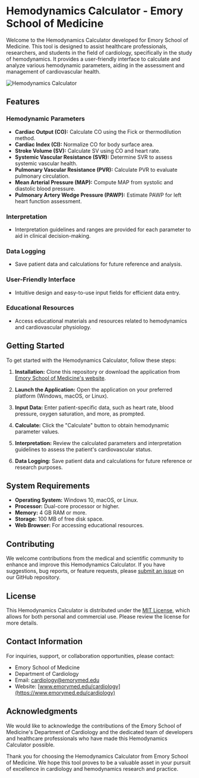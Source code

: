 # Hemodynamics Calculator - Emory School of Medicine

Welcome to the Hemodynamics Calculator developed for Emory School of Medicine. This tool is designed to assist healthcare professionals, researchers, and students in the field of cardiology, specifically in the study of hemodynamics. It provides a user-friendly interface to calculate and analyze various hemodynamic parameters, aiding in the assessment and management of cardiovascular health.

![Hemodynamics Calculator](https://example.com/hemodynamics-calculator-screenshot.png)

## Features

### Hemodynamic Parameters

- **Cardiac Output (CO):** Calculate CO using the Fick or thermodilution method.
- **Cardiac Index (CI):** Normalize CO for body surface area.
- **Stroke Volume (SV):** Calculate SV using CO and heart rate.
- **Systemic Vascular Resistance (SVR):** Determine SVR to assess systemic vascular health.
- **Pulmonary Vascular Resistance (PVR):** Calculate PVR to evaluate pulmonary circulation.
- **Mean Arterial Pressure (MAP):** Compute MAP from systolic and diastolic blood pressure.
- **Pulmonary Artery Wedge Pressure (PAWP):** Estimate PAWP for left heart function assessment.

### Interpretation

- Interpretation guidelines and ranges are provided for each parameter to aid in clinical decision-making.

### Data Logging

- Save patient data and calculations for future reference and analysis.

### User-Friendly Interface

- Intuitive design and easy-to-use input fields for efficient data entry.

### Educational Resources

- Access educational materials and resources related to hemodynamics and cardiovascular physiology.

## Getting Started

To get started with the Hemodynamics Calculator, follow these steps:

1. **Installation:** Clone this repository or download the application from [Emory School of Medicine's website](https://example.com/hemodynamics-calculator).

2. **Launch the Application:** Open the application on your preferred platform (Windows, macOS, or Linux).

3. **Input Data:** Enter patient-specific data, such as heart rate, blood pressure, oxygen saturation, and more, as prompted.

4. **Calculate:** Click the "Calculate" button to obtain hemodynamic parameter values.

5. **Interpretation:** Review the calculated parameters and interpretation guidelines to assess the patient's cardiovascular status.

6. **Data Logging:** Save patient data and calculations for future reference or research purposes.

## System Requirements

- **Operating System:** Windows 10, macOS, or Linux.
- **Processor:** Dual-core processor or higher.
- **Memory:** 4 GB RAM or more.
- **Storage:** 100 MB of free disk space.
- **Web Browser:** For accessing educational resources.

## Contributing

We welcome contributions from the medical and scientific community to enhance and improve this Hemodynamics Calculator. If you have suggestions, bug reports, or feature requests, please [submit an issue](https://github.com/emorymed/hemodynamics-calculator/issues) on our GitHub repository.

## License

This Hemodynamics Calculator is distributed under the [MIT License](https://example.com/hemodynamics-calculator-license), which allows for both personal and commercial use. Please review the license for more details.

## Contact Information

For inquiries, support, or collaboration opportunities, please contact:

- Emory School of Medicine
- Department of Cardiology
- Email: cardiology@emorymed.edu
- Website: [www.emorymed.edu/cardiology](https://www.emorymed.edu/cardiology)

## Acknowledgments

We would like to acknowledge the contributions of the Emory School of Medicine's Department of Cardiology and the dedicated team of developers and healthcare professionals who have made this Hemodynamics Calculator possible.

Thank you for choosing the Hemodynamics Calculator from Emory School of Medicine. We hope this tool proves to be a valuable asset in your pursuit of excellence in cardiology and hemodynamics research and practice.
